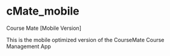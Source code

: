 cMate_mobile
============

Course Mate [Mobile Version]


This is the mobile optimized version of the CourseMate Course Management App
